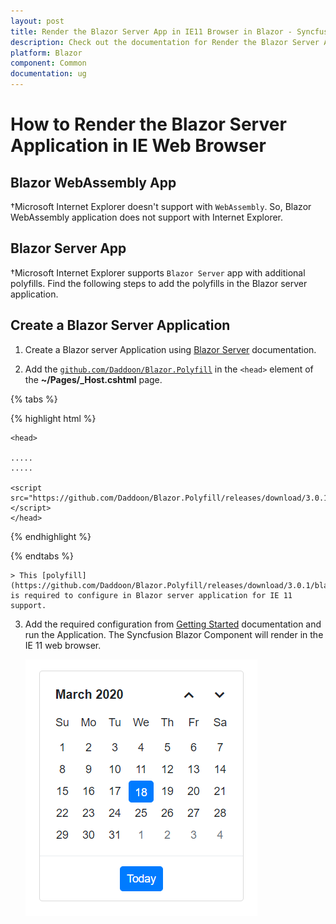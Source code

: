```yaml
---
layout: post
title: Render the Blazor Server App in IE11 Browser in Blazor - Syncfusion
description: Check out the documentation for Render the Blazor Server App in IE11 Browser in Blazor
platform: Blazor
component: Common
documentation: ug
---
```


# How to Render the Blazor Server Application in IE Web Browser

## Blazor WebAssembly App

†Microsoft Internet Explorer doesn't support with `WebAssembly`. So, Blazor WebAssembly application does not support with Internet Explorer.

## Blazor Server App

†Microsoft Internet Explorer supports `Blazor Server` app with additional polyfills. Find the following steps to add the polyfills in the Blazor server application.

## Create a Blazor Server Application

1. Create a Blazor server Application using [Blazor Server](../../getting-started/server-side-blazor) documentation.

2. Add the [`github.com/Daddoon/Blazor.Polyfill`](https://github.com/Daddoon/Blazor.Polyfill) in the `<head>` element of the **~/Pages/_Host.cshtml** page.

{% tabs %}

{% highlight html %}

    <head>

    .....
    .....

    <script src="https://github.com/Daddoon/Blazor.Polyfill/releases/download/3.0.1/blazor.polyfill.min.js"></script>
    </head>

{% endhighlight %}

{% endtabs %}

    > This [polyfill](https://github.com/Daddoon/Blazor.Polyfill/releases/download/3.0.1/blazor.polyfill.min.js) is required to configure in Blazor server application for IE 11 support.

3. Add the required configuration from [Getting Started](https://blazor.syncfusion.com/documentation/getting-started/blazor-server-side-visual-studio-2019/) documentation and run the Application. The Syncfusion Blazor Component will render in the IE 11 web browser.

    ![output](../../getting-started/images/browser-output.png)
